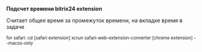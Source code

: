 <b>Подсчет времени bitrix24 extension</b>

<p>Считает общее время за промежуток времени, на вкладке время в задаче</p>

<small>for safari:
cd [safari extension]
xcrun safari-web-extension-converter [chrome extension] --macos-only</small>
